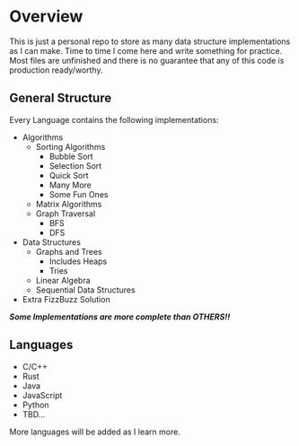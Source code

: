 # Overview

This is just a personal repo to store as many data structure implementations as I can make. Time to time I come here and write something for practice. Most files are unfinished and there is no guarantee that any of this code is production ready/worthy.

## General Structure

Every Language contains the following implementations:

* Algorithms
  * Sorting Algorithms
    * Bubble Sort
    * Selection Sort
    * Quick Sort
    * Many More
    * Some Fun Ones
  * Matrix Algorithms
  * Graph Traversal
    * BFS
    * DFS
* Data Structures
  * Graphs and Trees
    * Includes Heaps
    * Tries
  * Linear Algebra
  * Sequential Data Structures
* Extra FizzBuzz Solution

***Some Implementations are more complete than OTHERS!!***

## Languages

* C/C++
* Rust
* Java
* JavaScript
* Python
* TBD...

More languages will be added as I learn more.
